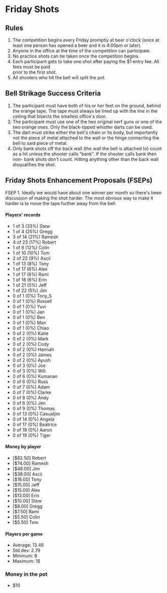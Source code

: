 Friday Shots
=============

Rules
-----
1. The competition begins every Friday promptly at beer o'clock (once at least one person has opened a beer and it is 4:00pm or later).
2. Anyone in the office at the time of the competition can participate.
3. No practice shots can be taken once the competition begins.
4. Each participant gets to take one shot after paying the $1 entry fee. All fees must be paid  
   prior to the first shot.
5. All shooters who hit the bell will split the pot.


Bell Strikage Success Criteria
------------------------------
1. The participant must have both of his or her feet on the ground, behind the
   orange tape. The tape must always be lined up with the line in the ceiling
   that bisects the smallest office's door.
2. The participant must use one of the two original nerf guns or one of the two orange ones.
   Only the black-tipped whistler darts can be used.
3. The dart must strike either the bell's chain or its body, but importantly not
   the piece of metal attached to the wall or the hinge connecting the bell to
   said piece of metal.
4. Only bank shots off the back wall (the wall the bell is attached to) count as
   a hit unless the shooter calls "bank". If the shooter calls bank then non-
   bank shots don't count. Hitting anything other than the back wall disqualifies
   the shot.


Friday Shots Enhancement Proposals (FSEPs)
------------------------------------------
FSEP 1. Ideally we would have about one winner per month so there's been discussion
   of making the shot harder. The most obvious way to make it harder is to
   move the tape further away from the bell.

####  Players' records  ####
* 1 of 3 (33%) Stew
* 1 of 4 (25%) Gregg
* 3 of 14 (21%) Ramesh
* 4 of 23 (17%) Robert
* 1 of 8 (12%) Colin
* 1 of 10 (10%) Tom
* 2 of 22 (9%) Ascii
* 1 of 13 (8%) Tony
* 1 of 17 (6%) Alex
* 1 of 17 (6%) Rami
* 1 of 18 (6%) Erin
* 1 of 21 (5%) Jeff
* 1 of 22 (5%) Jim
* 0 of 1 (0%) Tony_S
* 0 of 1 (0%) Russell
* 0 of 1 (0%) Yuvi
* 0 of 1 (0%) Jan
* 0 of 1 (0%) Ben
* 0 of 1 (0%) Man
* 0 of 1 (0%) Chiao
* 0 of 2 (0%) Katie
* 0 of 2 (0%) Mark
* 0 of 2 (0%) Cody
* 0 of 2 (0%) Hannah
* 0 of 2 (0%) James
* 0 of 2 (0%) Ayush
* 0 of 3 (0%) Joe
* 0 of 3 (0%) Will
* 0 of 6 (0%) Kumanan
* 0 of 6 (0%) Russ
* 0 of 7 (0%) Adam
* 0 of 7 (0%) Clarke
* 0 of 8 (0%) Andy
* 0 of 8 (0%) Jen
* 0 of 9 (0%) Thomas
* 0 of 13 (0%) Casualjim
* 0 of 14 (0%) Angela
* 0 of 17 (0%) Beatrice
* 0 of 19 (0%) Aaron
* 0 of 19 (0%) Tiger

#### Money by player  ####
* [$82.50] Robert
* [$74.00] Ramesh
* [$48.00] Jim
* [$38.00] Ascii
* [$18.00] Tony
* [$15.00] Jeff
* [$15.00] Alex
* [$13.00] Erin
* [$10.00] Stew
* [$8.00] Gregg
* [$7.50] Rami
* [$5.50] Colin
* [$5.50] Tom

#### Players per game  ####
* Average: 13.46
* Std dev: 2.79
* Minimum: 8
* Maximum: 18

### Money in the pot ###
* $10
